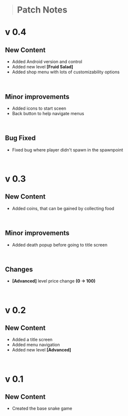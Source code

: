 > # Patch Notes

# v 0.4
## New Content
- Added Android version and control
- Added new level **[Fruid Salad]**
- Added shop menu with lots of customizability options

<br>

## Minor improvements
- Added icons to start sceen
- Back button to help navigate menus

<br>

## Bug Fixed
- Fixed bug where player didn't spawn in the spawnpoint

<br>

# v 0.3
## New Content
- Added coins, that can be gained by collecting food

<br>

## Minor improvements
- Added death popup before going to title screen

<br>

## Changes
- **[Advanced]** level price change **(0 → 100)**

<br>

# v 0.2
## New Content
- Added a title screen
- Added menu navigation
- Added new level **[Advanced]**

<br>

# v 0.1
## New Content
- Created the base snake game